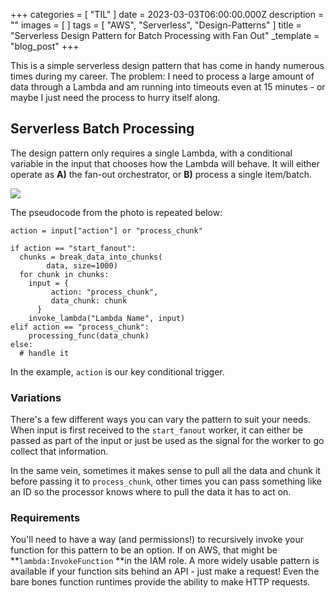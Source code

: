 +++
categories = [ "TIL" ]
date = 2023-03-03T06:00:00.000Z
description = ""
images = [ ]
tags = [ "AWS", "Serverless", "Design-Patterns" ]
title = "Serverless Design Pattern for Batch Processing with Fan Out"
_template = "blog_post"
+++

This is a simple serverless design pattern that has come in handy numerous times during my career. The problem: I need to process a large amount of data through a Lambda and am running into timeouts even at 15 minutes - or maybe I just need the process to hurry itself along.

## Serverless Batch Processing

The design pattern only requires a single Lambda, with a conditional variable in the input that chooses how the Lambda will behave. It will either operate as **A)** the fan-out orchestrator, or **B)** process a single item/batch.

![](/uploads/serverless-batch-processing-smaller.jpg)

The pseudocode from the photo is repeated below:

    action = input["action"] or "process_chunk"
    
    if action == "start_fanout":
      chunks = break_data_into_chunks(
            data, size=1000)
      for chunk in chunks:
        input = {
             action: "process_chunk",
             data_chunk: chunk
          }
        invoke_lambda("Lambda Name", input)
    elif action == "process_chunk":
        processing_func(data_chunk)
    else:
      # handle it 

In the example, `action` is our key conditional trigger.

### Variations

There's a few different ways you can vary the pattern to suit your needs. When input is first received to the `start_fanout` worker, it can either be passed as part of the input or just be used as the signal for the worker to go collect that information. 

In the same vein, sometimes it makes sense to pull all the data and chunk it before passing it to `process_chunk`, other times you can pass something like an ID so the processor knows where to pull the data it has to act on.

### Requirements

You'll need to have a way (and permissions!) to recursively invoke your function for this pattern to be an option. If on AWS, that might be **`lambda:InvokeFunction` **in the IAM role. A more widely usable pattern is available if your function sits behind an API - just make a request! Even the bare bones function runtimes provide the ability to make HTTP requests.
